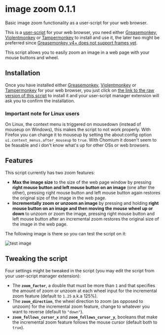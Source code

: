 # image zoom 0.1.1
Basic image zoom functionality as a user-script for your web browser.

This is a [user-script](https://en.wikipedia.org/wiki/Userscript) for your web browser, you need either [Greasemonkey](https://www.greasespot.net/), [Violentmonkey](https://violentmonkey.github.io/) or [Tampermonkey](https://www.tampermonkey.net/) to install and use it, the later two might be preferred since [Greasemonkey v4+ does not support frames yet](https://github.com/greasemonkey/greasemonkey/issues/2574).

This script allows you to easily zoom an image in a web page with your mouse buttons and wheel.

## Installation
Once you have installed either [Greasemonkey](https://www.greasespot.net/), [Violentmonkey](https://violentmonkey.github.io/) or [Tampermonkey](https://www.tampermonkey.net/) for your web browser, you just click on [the link to the raw version of this script](https://raw.githubusercontent.com/roger21/image-zoom/master/image_zoom.user.js) to install it and your user-script manager extension will ask you to confirm the installation.

### Important note for Linux users
On Linux, the context menu is triggered on mousedown (instead of mouseup on Windows), this makes the script to not work properly. With Firefox you can change it to mouseup by setting the about:config option `ui.context_menus.after_mouseup` to `true`. With Chomium it dosen't seem to be feasable and i don't know what's up for other OSs or web browsers.

## Features
This script currently has two zoom features:
* **Max the image size** to the size of the web page window by pressing **right mouse button and left mouse button on an image** (one after the other), pressing right mouse button and left mouse button again restores the original size of the image in the web page.
* **Incrementally zoom or unzoom an image** by pressing and holding **right mouse button on an image and then moving the mouse wheel up or down** to unzoom or zoom the image, pressing right mouse button and left mouse button after an incremental zoom restores the original size of the image in the web page.

The following image is there so you can test the script on it:

![test image](https://avatars0.githubusercontent.com/u/892186?s=460&v=4)

## Tweaking the script
Four settings might be tweaked in the script (you may edit the script from your user-script manager extension):
* The **`zoom_factor`**, a double that must be more than `1` and that specifies the amount of zoom or unzoom at each wheel input for the incremental zoom feature (default to `1.25` a.k.a 125%).
* The **`zoom_direction`**, the wheel direction to zoom (as opposed to unzoom) for the incremental zoom feature, change to whatever you want to reverse (default to `"down"`).
* **`zoom_follows_cursor_x`** and **`zoom_follows_cursor_y`**, booleans that make the incremental zoom feature follows the mouse cursor (default both to `true`).
